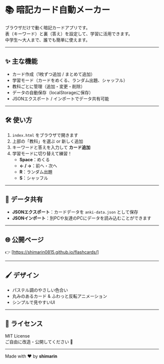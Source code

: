 # 📚 暗記カード自動メーカー

ブラウザだけで動く暗記カードアプリです。  
表（キーワード）と裏（答え）を設定して、学習に活用できます。  
中学生〜大人まで、誰でも簡単に使えます。

---

## ✨ 主な機能
- カード作成（1枚ずつ追加 / まとめて追加）
- 学習モード（カードをめくる、ランダム出題、シャッフル）
- 教科ごとに管理（追加・変更・削除）
- データの自動保存（localStorageに保存）
- JSONエクスポート / インポートでデータ共有可能

---

## 🛠️ 使い方
1. `index.html` をブラウザで開きます  
2. 上部の「教科」を選ぶ or 新しく追加  
3. キーワードと答えを入力して **カード追加**  
4. 学習モードに切り替えて練習！  
   - **Space**：めくる  
   - **← / →**：前へ・次へ  
   - **R**：ランダム出題  
   - **S**：シャッフル  

---

## 💾 データ共有
- **JSONエクスポート**：カードデータを `anki-data.json` として保存  
- **JSONインポート**：別PCや友達のPCにデータを読み込むことができます  

---

## 🌐 公開ページ
👉 [https://shimarin0815.github.io/flashcards/]

---

## 🖌️ デザイン
- パステル調のやさしい色合い  
- 丸みのあるカード & ふわっと反転アニメーション  
- シンプルで見やすいUI  

---

## 📜 ライセンス
MIT License  
ご自由に改造・公開してください 🙌

---

Made with ❤️ by **shimarin**
